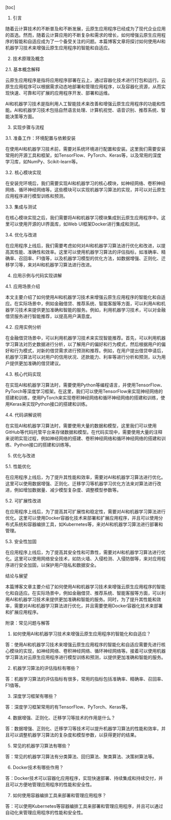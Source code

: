 
[toc]                    
                
                
1. 引言

随着云计算技术的不断普及和不断发展，云原生应用程序已经成为了现代企业应用的首选。然而，随着云计算应用的不断复杂和需求的增长，如何增强云原生应用程序的智能和自适应成为了一个备受关注的问题。本篇博客文章将探讨如何使用AI和机器学习技术来增强云原生应用程序的智能和自适应。

2. 技术原理及概念

2.1. 基本概念解释

云原生应用程序是指将应用程序部署在云上，通过容器化技术进行打包和运行。云原生应用程序可以根据需求动态地部署和管理应用程序，以及容器化资源，从而实现快速、可靠和可扩展的应用程序开发、部署和运维。

AI和机器学习技术是指利用人工智能技术来改善和增强云原生应用程序的功能和性能。AI和机器学习技术包括自然语言处理、计算机视觉、语音识别、推荐系统、智能决策等方面。

3. 实现步骤与流程

3.1. 准备工作：环境配置与依赖安装

在使用AI和机器学习技术前，需要对系统环境进行配置和安装。这里我们需要安装常用的开源工具和框架，如TensorFlow、PyTorch、Keras等，以及常用的深度学习库，如NumPy、Scikit-learn等。

3.2. 核心模块实现

在安装完环境后，我们需要实现AI和机器学习的核心模块，如神经网络、卷积神经网络、循环神经网络等。这些模块可以实现机器学习算法的实现，并可以对云原生应用程序进行模型训练和预测。

3.3. 集成与测试

在核心模块实现之后，我们需要将AI和机器学习模块集成到云原生应用程序中。这里可以使用开源的UI界面库，如Web UI框架Docker进行集成和测试。

3.4. 优化与改进

在应用程序上线后，我们需要考虑如何对AI和机器学习算法进行优化和改进，以提高其性能、准确性和效率。这里可以使用机器学习算法的评估指标，如准确率、精确率、召回率、F1值等，以及机器学习模型的优化方法，如数据增强、正则化、迁移学习等，来对AI和机器学习算法进行改进。

4. 应用示例与代码实现讲解

4.1. 应用场景介绍

本文主要介绍了如何使用AI和机器学习技术来增强云原生应用程序的智能化和自适应。在实际场景中，例如金融借贷、推荐系统、智能客服等方面，可以利用AI和机器学习技术来提供更加准确和智能的服务。例如，利用机器学习技术，可以对金融借贷服务进行智能推荐，以提高用户满意度。

4.2. 应用实例分析

在金融借贷场景中，可以利用机器学习技术来实现智能推荐。首先，可以利用机器学习算法对历史数据进行分析，以了解用户的偏好和行为模式，然后根据用户的偏好和行为模式，对新的借贷需求进行预测和推荐。例如，在用户提出借贷申请后，机器学习算法可以对用户的信用状况、还款能力、利率等进行分析和预测，以为用户提供更加准确的借贷建议。

4.3. 核心代码实现

在实现AI和机器学习算法时，需要使用Python等编程语言，并使用TensorFlow、PyTorch等深度学习框架。在这里，我们可以使用TensorFlow来实现神经网络的搭建和训练，使用PyTorch来实现卷积神经网络和循环神经网络的搭建和训练，使用Keras来实现Python接口的搭建和训练。

4.4. 代码讲解说明

在实现AI和机器学习算法时，需要使用大量的数据和模型，这里我们可以使用GitHub等代码托管平台来存储数据和模型。在代码实现中，需要使用大量的注释来说明实现过程，例如神经网络的搭建、卷积神经网络和循环神经网络的搭建和训练、Python接口的搭建和训练等。

5. 优化与改进

5.1. 性能优化

在应用程序上线后，为了提升其性能和效率，需要对AI和机器学习算法进行优化。这里可以使用数据增强、正则化、迁移学习等机器学习优化方法来对算法进行改进，例如增加数据量、减少模型复杂度、调整模型参数等。

5.2. 可扩展性改进

在应用程序上线后，为了提高其可扩展性和稳定性，需要对AI和机器学习算法进行优化。这里可以使用Docker容器化技术来部署和扩展应用程序，并且可以使用分布式系统和容器编排工具，如Kubernetes等，来对AI和机器学习算法进行部署和管理。

5.3. 安全性加固

在应用程序上线后，为了提高其安全性和可靠性，需要对AI和机器学习算法进行优化。这里可以使用网络安全技术，如防火墙、入侵检测、入侵防御等，来对应用程序进行安全加固，以保护用户隐私和数据安全。

结论与展望

本篇博客文章主要介绍了如何使用AI和机器学习技术来增强云原生应用程序的智能化和自适应。在实际场景中，例如金融借贷、推荐系统、智能客服等方面，可以利用AI和机器学习技术来提供更加准确和智能的服务。同时，为了提升其性能和效率，需要对AI和机器学习算法进行优化，并且需要使用Docker容器化技术来部署和扩展应用程序。

附录：常见问题与解答

1. 如何使用AI和机器学习技术来增强云原生应用程序的智能化和自适应？

答：使用AI和机器学习技术来增强云原生应用程序的智能化和自适应需要先进行核心模块的实现，如神经网络、卷积神经网络、循环神经网络等。接着可以使用机器学习算法对云原生应用程序进行模型训练和预测，以提供更加准确和智能的服务。

2. 机器学习算法的评估指标有哪些？

答：机器学习算法的评估指标有很多，常用的指标包括准确率、精确率、召回率、F1值等。

3. 深度学习框架有哪些？

答：深度学习框架常用的有TensorFlow、PyTorch、Keras等。

4. 数据增强、正则化、迁移学习等技术的作用是什么？

答：数据增强、正则化、迁移学习等技术可以提升机器学习算法的性能和效率，并且可以调整机器学习算法的复杂度和模型参数，以获得更好的结果。

5. 常见的机器学习算法有哪些？

答：常见的机器学习算法有分类算法、回归算法、聚类算法、决策树算法等。

6. Docker技术有哪些作用？

答：Docker技术可以容器化应用程序，实现快速部署、持续集成和持续交付，并且可以方便地管理应用程序的性能和安全性。

7. 如何使用容器编排工具来部署和管理应用程序？

答：可以使用Kubernetes等容器编排工具来部署和管理应用程序，并且可以通过自动化来管理应用程序的性能和安全性。

